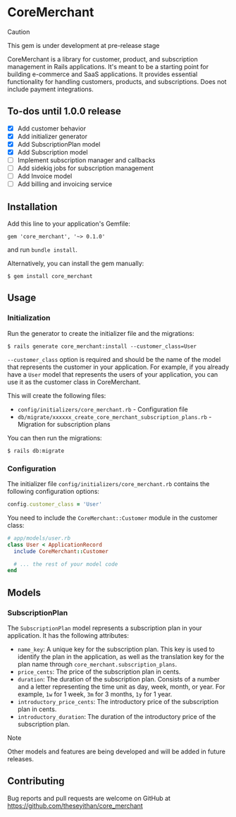 # CoreMerchant

> [!CAUTION]
> This gem is under development at pre-release stage

CoreMerchant is a library for customer, product, and subscription management in Rails applications. It's meant to be a starting point for building e-commerce and SaaS applications. It provides essential functionality for handling customers, products, and subscriptions. Does not include payment integrations.

## To-dos until 1.0.0 release
- [X] Add customer behavior
- [X] Add initializer generator
- [X] Add SubscriptionPlan model
- [X] Add Subscription model
- [ ] Implement subscription manager and callbacks
- [ ] Add sidekiq jobs for subscription management
- [ ] Add Invoice model
- [ ] Add billing and invoicing service

## Installation
Add this line to your application's Gemfile:
```
gem 'core_merchant', '~> 0.1.0'
```
and run `bundle install`.

Alternatively, you can install the gem manually:
```
$ gem install core_merchant
```

## Usage
### Initialization
Run the generator to create the initializer file and the migrations:
```
$ rails generate core_merchant:install --customer_class=User
```
`--customer_class` option is required and should be the name of the model that represents the customer in your application. For example, if you already have a `User` model that represents the users of your application, you can use it as the customer class in CoreMerchant.

This will create the following files:
- `config/initializers/core_merchant.rb` - Configuration file
- `db/migrate/xxxxxx_create_core_merchant_subscription_plans.rb` - Migration for subscription plans

You can then run the migrations:
```
$ rails db:migrate
```

### Configuration
The initializer file `config/initializers/core_merchant.rb` contains the following configuration options:
```ruby
config.customer_class = 'User'
```

You need to include the `CoreMerchant::Customer` module in the customer class:
```ruby
# app/models/user.rb
class User < ApplicationRecord
  include CoreMerchant::Customer

  # ... the rest of your model code
end
```

## Models
### SubscriptionPlan
The `SubscriptionPlan` model represents a subscription plan in your application. It has the following attributes:
- `name_key`: A unique key for the subscription plan.
            This key is used to identify the plan in the application,
            as well as the translation key for the plan name through `core_merchant.subscription_plans`.
- `price_cents`: The price of the subscription plan in cents.
- `duration`: The duration of the subscription plan.
              Consists of a number and a letter representing the time unit as day, week, month, or year.
              For example, `1w` for 1 week, `3m` for 3 months, `1y` for 1 year.
- `introductory_price_cents`: The introductory price of the subscription plan in cents.
- `introductory_duration`: The duration of the introductory price of the subscription plan.

> [!NOTE]
> Other models and features are being developed and will be added in future releases.

## Contributing
Bug reports and pull requests are welcome on GitHub at https://github.com/theseyithan/core_merchant
